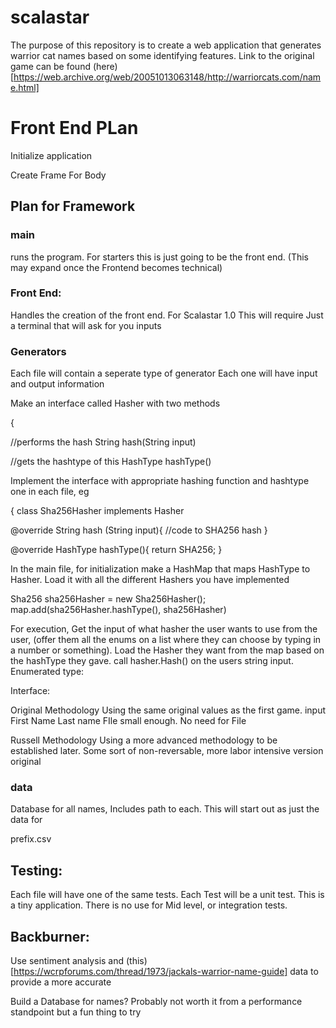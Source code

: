 # scalastar

The purpose of this repository is to create a web application that generates warrior cat names based on some identifying features. Link to the original game can be found (here)[https://web.archive.org/web/20051013063148/http://warriorcats.com/name.html]  
# Front End PLan

Initialize application 

Create Frame For Body



## Plan for Framework


### main
runs the program. For starters this is just going to be the front end. (This may expand once the Frontend becomes technical)

### Front End: 
Handles the creation of the front end. For Scalastar 1.0 This will require Just a terminal that will ask for you inputs

### Generators
Each file will contain a seperate type of generator
Each one will have input and output information


Make an interface called Hasher with two methods 

{

//performs the hash
String hash(String input)

//gets the hashtype of this 
HashType hashType()

Implement the interface with appropriate hashing function and hashtype one in each file, eg

{
class Sha256Hasher implements Hasher

@override 
String hash (String input){
//code to SHA256 hash
}

@override
HashType hashType(){
return SHA256;
}

In the main file, for initialization make a HashMap that maps HashType to Hasher.  Load it with all the different Hashers you have implemented 

Sha256 sha256Hasher = new Sha256Hasher();
map.add(sha256Hasher.hashType(), sha256Hasher)

For execution, Get the input of what hasher the user wants to use from the user, (offer them all the enums on a list where they can choose by typing in a number or something). Load the Hasher they want from the map based on the hashType they gave. call hasher.Hash() on the users string input.
Enumerated type: 

Interface: 


Original Methodology
Using the same original values as the first game. 
input First Name Last name
FIle small enough. No need for File

Russell Methodology
Using a more advanced methodology to be established later. Some sort of non-reversable, more labor intensive version original

### data
Database for all names, Includes path to each. This will start out as just the data for 

prefix.csv

## Testing: 
Each file will have one of the same tests. Each Test will be a unit test. This is a tiny application. There is no use for Mid level, or integration tests.

   


## Backburner: 

Use sentiment analysis and (this)[https://wcrpforums.com/thread/1973/jackals-warrior-name-guide] data to provide a more accurate 

Build a Database for names? Probably not worth it from a performance standpoint but a fun thing to try



